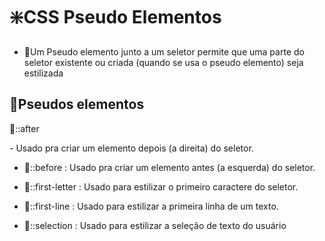# ❇️CSS Pseudo Elementos


- 🔸Um Pseudo elemento junto a um seletor permite que uma parte do seletor existente ou criada  (quando se usa o pseudo elemento) seja estilizada

## 💠Pseudos elementos

<p>🔸::after</p>
- Usado pra criar um elemento depois (a direita) do seletor.

- 🔸::before : Usado pra criar um elemento antes (a esquerda) do seletor.

- 🔸::first-letter : Usado para estilizar o primeiro caractere do seletor.

- 🔸::first-line : Usado para estilizar a primeira linha de um texto.

- 🔸::selection : Usado para estilizar a seleção de texto do usuário
